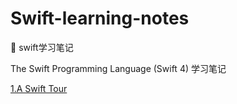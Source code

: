 # Swift-learning-notes

🚀 swift学习笔记

The Swift Programming Language (Swift 4) 学习笔记

[1.A Swift Tour](https://github.com/leeyii/Swift-learning-notes/blob/master/The%20Swift%20Programming%20Language(Swift%204)/The%20Swift%20Programming%20Language(Swift%204)%20A%20Swift%20Tour.md)